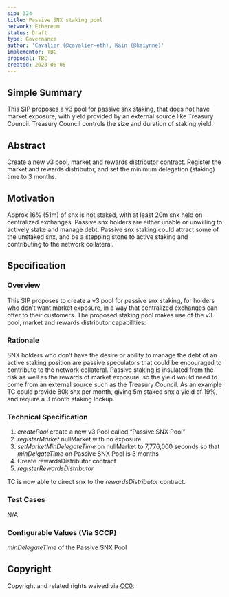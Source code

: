 ```yaml
---
sip: 324
title: Passive SNX staking pool
network: Ethereum
status: Draft
type: Governance
author: 'Cavalier (@cavalier-eth), Kain (@kaiynne)'
implementor: TBC
proposal: TBC
created: 2023-06-05
---
```


<!--You can leave these HTML comments in your merged SIP and delete the visible duplicate text guides, they will not appear and may be helpful to refer to if you edit it again. This is the suggested template for new SIPs. Note that an SIP number will be assigned by an editor. When opening a pull request to submit your SIP, please use an abbreviated title in the filename, `sip-draft_title_abbrev.md`. The title should be 44 characters or less.-->

## Simple Summary

<!--"If you can't explain it simply, you don't understand it well enough." Simply describe the outcome the proposed changes intends to achieve. This should be non-technical and accessible to a casual community member.-->

This SIP proposes a v3 pool for passive snx staking, that does not have market exposure, with yield provided by an external source like Treasury Council. Treasury Council controls the size and duration of staking yield.

## Abstract

<!--A short (~200 word) description of the proposed change, the abstract should clearly describe the proposed change. This is what *will* be done if the SIP is implemented, not *why* it should be done or *how* it will be done. If the SIP proposes deploying a new contract, write, "we propose to deploy a new contract that will do x".-->

Create a new v3 pool, market and rewards distributor contract. Register the market and rewards distributor, and set the minimum delegation (staking) time to 3 months.

## Motivation

<!--This is the problem statement. This is the *why* of the SIP. It should clearly explain *why* the current state of the protocol is inadequate.  It is critical that you explain *why* the change is needed, if the SIP proposes changing how something is calculated, you must address *why* the current calculation is inaccurate or wrong. This is not the place to describe how the SIP will address the issue!-->

Approx 16% (51m) of snx is not staked, with at least 20m snx held on centralized exchanges. Passive snx holders are either unable or unwilling to actively stake and manage debt. Passive snx staking could attract some of the unstaked snx, and be a stepping stone to active staking and contributing to the network collateral.

## Specification

<!--The specification should describe the syntax and semantics of any new feature, there are five sections
1. Overview
2. Rationale
3. Technical Specification
4. Test Cases
5. Configurable Values
-->

### Overview

<!--This is a high level overview of *how* the SIP will solve the problem. The overview should clearly describe how the new feature will be implemented.-->

This SIP proposes to create a v3 pool for passive snx staking, for holders who don’t want market exposure, in a way that centralized exchanges can offer to their customers. The proposed staking pool makes use of the v3 pool, market and rewards distributor capabilities.

### Rationale

<!--This is where you explain the reasoning behind how you propose to solve the problem. Why did you propose to implement the change in this way, what were the considerations and trade-offs. The rationale fleshes out what motivated the design and why particular design decisions were made. It should describe alternate designs that were considered and related work. The rationale may also provide evidence of consensus within the community, and should discuss important objections or concerns raised during discussion.-->

SNX holders who don’t have the desire or ability to manage the debt of an active staking position are passive speculators that could be encouraged to contribute to the network collateral. Passive staking is insulated from the risk as well as the rewards of market exposure, so the yield would need to come from an external source such as the Treasury Council.  As an example TC could provide 80k snx per month, giving 5m staked snx a yield of 19%, and require a 3 month staking lockup.

### Technical Specification

<!--The technical specification should outline the public API of the changes proposed. That is, changes to any of the interfaces Synthetix currently exposes or the creations of new ones.-->

1. *createPool* create a new v3 Pool called “Passive SNX Pool”
2. *registerMarket* nullMarket with no exposure
3. *setMarketMinDelegateTime* on nullMarket to 7,776,000 seconds so that *minDelgateTime* on Passive SNX Pool is 3 months
4. Create rewardsDistributor contract
5. *registerRewardsDistributor* 

TC is now able to direct snx to the *rewardsDistributor* contract.

### Test Cases

<!--Test cases for an implementation are mandatory for SIPs but can be included with the implementation..-->

N/A

### Configurable Values (Via SCCP)

<!--Please list all values configurable via SCCP under this implementation.-->

_minDelegateTime_ of the Passive SNX Pool

## Copyright

Copyright and related rights waived via [CC0](https://creativecommons.org/publicdomain/zero/1.0/).
